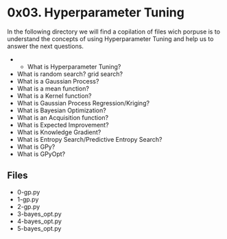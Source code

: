 # 0x03. Hyperparameter Tuning

In the following directory we will find a copilation of files wich porpuse is to understand the concepts of using  Hyperparameter Tuning and help us to answer the next questions.
-   -   What is Hyperparameter Tuning?
-   What is random search? grid search?
-   What is a Gaussian Process?
-   What is a mean function?
-   What is a Kernel function?
-   What is Gaussian Process Regression/Kriging?
-   What is Bayesian Optimization?
-   What is an Acquisition function?
-   What is Expected Improvement?
-   What is Knowledge Gradient?
-   What is Entropy Search/Predictive Entropy Search?
-   What is GPy?
-   What is GPyOpt?
## Files
 - 0-gp.py
 - 1-gp.py
 - 2-gp.py
 - 3-bayes_opt.py
 - 4-bayes_opt.py
 - 5-bayes_opt.py
 